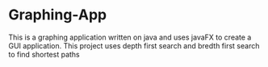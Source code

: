 # Graphing-App
This is a graphing application written on java and uses javaFX to create a GUI application. This project uses depth first search and bredth first search to find shortest paths 
